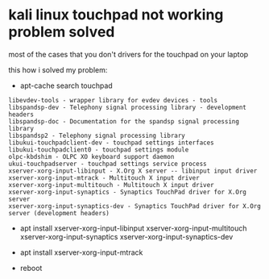 # kali linux touchpad not working problem solved

most of the cases that you don't drivers for the touchpad on your laptop

this how i solved my problem:

- apt-cache search touchpad

```
libevdev-tools - wrapper library for evdev devices - tools
libspandsp-dev - Telephony signal processing library - development headers
libspandsp-doc - Documentation for the spandsp signal processing library
libspandsp2 - Telephony signal processing library
libukui-touchpadclient-dev - touchpad settings interfaces
libukui-touchpadclient0 - touchpad settings module
olpc-kbdshim - OLPC XO keyboard support daemon
ukui-touchpadserver - touchpad settings service process
xserver-xorg-input-libinput - X.Org X server -- libinput input driver
xserver-xorg-input-mtrack - Multitouch X input driver
xserver-xorg-input-multitouch - Multitouch X input driver
xserver-xorg-input-synaptics - Synaptics TouchPad driver for X.Org server
xserver-xorg-input-synaptics-dev - Synaptics TouchPad driver for X.Org server (development headers)
```

- apt install xserver-xorg-input-libinput  xserver-xorg-input-multitouch xserver-xorg-input-synaptics xserver-xorg-input-synaptics-dev

- apt install xserver-xorg-input-mtrack

- reboot



